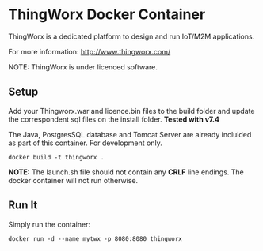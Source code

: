 # ThingWorx Docker Container

ThingWorx is a dedicated platform to design and run IoT/M2M applications.

For more information: http://www.thingworx.com/

NOTE: ThingWorx is under licenced software.

## Setup

Add your Thingworx.war and licence.bin files to the build folder and update the correspondent sql files on the install folder. **Tested with v7.4**

The Java, PostgresSQL database and Tomcat Server are already incluided as part of this container.
For development only.

```
docker build -t thingworx .
```
**NOTE:** The launch.sh file should not contain any **CRLF** line endings. The docker container will not run otherwise.

## Run It

Simply run the container:
```
docker run -d --name mytwx -p 8080:8080 thingworx
```

